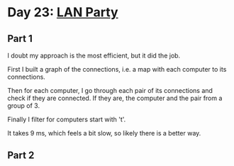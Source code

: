 # Day 23: [LAN Party](https://adventofcode.com/2024/day/23)

## Part 1

I doubt my approach is the most efficient, but it did the job.

First I built a graph of the connections, i.e. a map with each computer to its connections.

Then for each computer, I go through each pair of its connections and check if they are connected. If they are, the computer and the pair from a group of 3.

Finally I filter for computers start with 't'.

It takes 9 ms, which feels a bit slow, so likely there is a better way.

## Part 2

